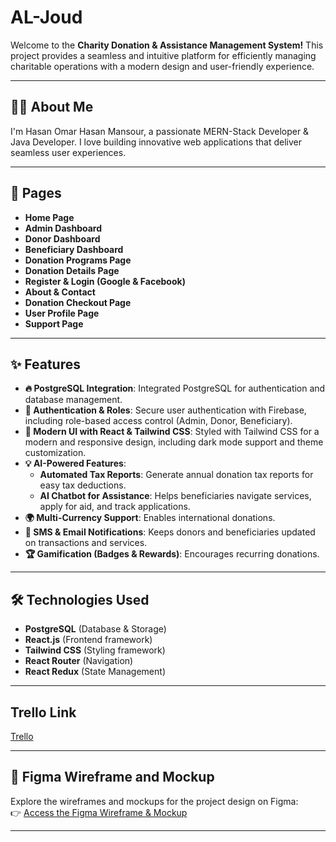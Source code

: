 # **AL-Joud**  
Welcome to the **Charity Donation & Assistance Management System!** This project provides a seamless and intuitive platform for efficiently managing charitable operations with a modern design and user-friendly experience.  

---

## 👨‍💻 About Me  
I'm Hasan Omar Hasan Mansour, a passionate MERN-Stack Developer & Java Developer. I love building innovative web applications that deliver seamless user experiences.

---

## **📄 Pages**  

- **Home Page**  
- **Admin Dashboard**  
- **Donor Dashboard**  
- **Beneficiary Dashboard**  
- **Donation Programs Page**  
- **Donation Details Page**  
- **Register & Login (Google & Facebook)**  
- **About & Contact**  
- **Donation Checkout Page**  
- **User Profile Page**  
- **Support Page**  

---

## **✨ Features**  

- **🔥 PostgreSQL Integration**: Integrated PostgreSQL for authentication and database management.  
- **🔐 Authentication & Roles**: Secure user authentication with Firebase, including role-based access control (Admin, Donor, Beneficiary).  
- **🎨 Modern UI with React & Tailwind CSS**: Styled with Tailwind CSS for a modern and responsive design, including dark mode support and theme customization.  
- **💡 AI-Powered Features**:  
  - **Automated Tax Reports**: Generate annual donation tax reports for easy tax deductions.  
  - **AI Chatbot for Assistance**: Helps beneficiaries navigate services, apply for aid, and track applications.  
- **🌍 Multi-Currency Support**: Enables international donations.  
- **📩 SMS & Email Notifications**: Keeps donors and beneficiaries updated on transactions and services.  
- **🏆 Gamification (Badges & Rewards)**: Encourages recurring donations.  

---

## **🛠️ Technologies Used**  

- **PostgreSQL** (Database & Storage)  
- **React.js** (Frontend framework)  
- **Tailwind CSS** (Styling framework)  
- **React Router** (Navigation)  
- **React Redux** (State Management)  

---

## Trello Link 
[Trello](https://trello.com/b/ETcHSJ5J/donors-project)

---


## 🎨 Figma Wireframe and Mockup  
Explore the wireframes and mockups for the project design on Figma:  
👉 [Access the Figma Wireframe & Mockup](https://www.figma.com/design/6U2elgFigZtElqYJVTAyX3/donors-project?node-id=0-1&t=xWN6CBloyFYa7WVx-1)

---
